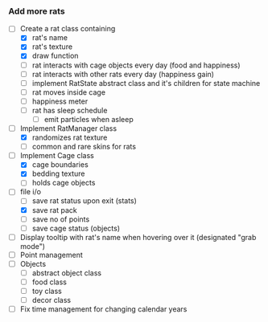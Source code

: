 ### Add more rats

- [ ] Create a rat class containing
    - [x] rat's name
    - [x] rat's texture
    - [x] draw function
    - [ ] rat interacts with cage objects every day (food and happiness)
    - [ ] rat interacts with other rats every day (happiness gain)
    - [ ] implement RatState abstract class and it's children for state machine
    - [ ] rat moves inside cage
    - [ ] happiness meter
    - [ ] rat has sleep schedule
      - [ ] emit particles when asleep 
- [ ] Implement RatManager class
    - [x] randomizes rat texture
    - [ ] common and rare skins for rats
- [ ] Implement Cage class
    - [x] cage boundaries
    - [x] bedding texture
    - [ ] holds cage objects
- [ ] file i/o
    - [ ] save rat status upon exit (stats)
    - [x] save rat pack
    - [ ] save no of points
    - [ ] save cage status (objects)
- [ ] Display tooltip with rat's name when hovering over it (designated "grab mode")
- [ ] Point management
- [ ] Objects
    - [ ] abstract object class
    - [ ] food class
    - [ ] toy class
    - [ ] decor class
- [ ] Fix time management for changing calendar years